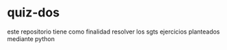 # quiz-dos
este repositorio tiene como finalidad resolver los sgts ejercicios planteados mediante python

